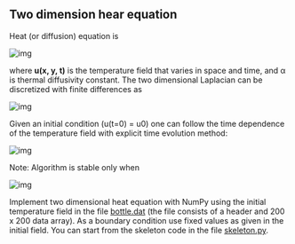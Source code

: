 ## Two dimension hear equation

Heat (or diffusion) equation is

<!--- Equation
\frac{\partial u}{\partial t} = \alpha \nabla^2 u
---> 

![img](http://quicklatex.com/cache3/d2/ql_b3f6b8bdc3a8862c73c5a97862afb9d2_l3.png)

where **u(x, y, t)** is the temperature field that varies in space and time,
and α is thermal diffusivity constant. The two dimensional Laplacian can be
discretized with finite differences as

<!--- Equation
\begin{align*}
\nabla^2 u  &= \frac{u(i-1,j)-2u(i,j)+u(i+1,j)}{(\Delta x)^2} \\
 &+ \frac{u(i,j-1)-2u(i,j)+u(i,j+1)}{(\Delta y)^2}
\end{align*}
---> 

![img](http://quicklatex.com/cache3/2d/ql_59f49ed64dbbe76704e0679b8ad7c22d_l3.png)

Given an initial condition (u(t=0) = u0) one can follow the time dependence of
the temperature field with explicit time evolution method:

<!--- Equation
u^{m+1}(i,j) = u^m(i,j) + \Delta t \alpha \nabla^2 u^m(i,j) 
---> 

![img](http://quicklatex.com/cache3/9e/ql_9eb7ce5f3d5eccd6cfc1ff5638bf199e_l3.png)

Note: Algorithm is stable only when

<!--- Equation
\Delta t < \frac{1}{2 \alpha} \frac{(\Delta x \Delta y)^2}{(\Delta x)^2 (\Delta y)^2}
--->

![img](http://quicklatex.com/cache3/d1/ql_0e7107049c9183d11dbb1e81174280d1_l3.png)

Implement two dimensional heat equation with NumPy using the initial
temperature field in the file [bottle.dat](bottle.dat) (the file consists of a
header and 200 x 200 data array). As a boundary condition use fixed values as
given in the initial field. You can start from the skeleton code in the file
[skeleton.py](skeleton.py).

